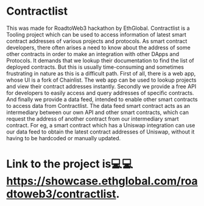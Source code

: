 # Contractlist
This was made for RoadtoWeb3 hackathon by EthGlobal.
Contractlist is a Tooling project which can be used to access information of latest smart contract addresses of various projects and protocols. As smart contract developers, there often arises a need to know about the address of some other contracts in order to make an integration with other DApps and Protocols. It demands that we lookup their documentation to find the list of deployed contracts. But this is usually time-consuming and sometimes frustrating in nature as this is a difficult path. First of all, there is a web app, whose UI is a fork of Chainlist. The web app can be used to lookup projects and view their contract addresses instantly. Secondly we provide a free API for developers to easily access and query addresses of specific contracts. And finally we provide a data feed, intended to enable other smart contracts to access data from Contractlist. The data feed smart contract acts as an intermediary between our own API and other smart contracts, which can request the address of another contract from our intermediary smart contract. For eg, a smart contract which has a Uniswap integration can use our data feed to obtain the latest contract addresses of Uniswap, without it having to be hardcoded or manually updated. 
# Link to the project is💻💻 https://showcase.ethglobal.com/roadtoweb3/contractlist.
